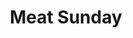 ---
title: "Meat Sunday"
summary: "All you can eat Meat! - Placeholder"
day: 0
img: "src/images/special/Taco-Tuesday.png"
description: ""
---